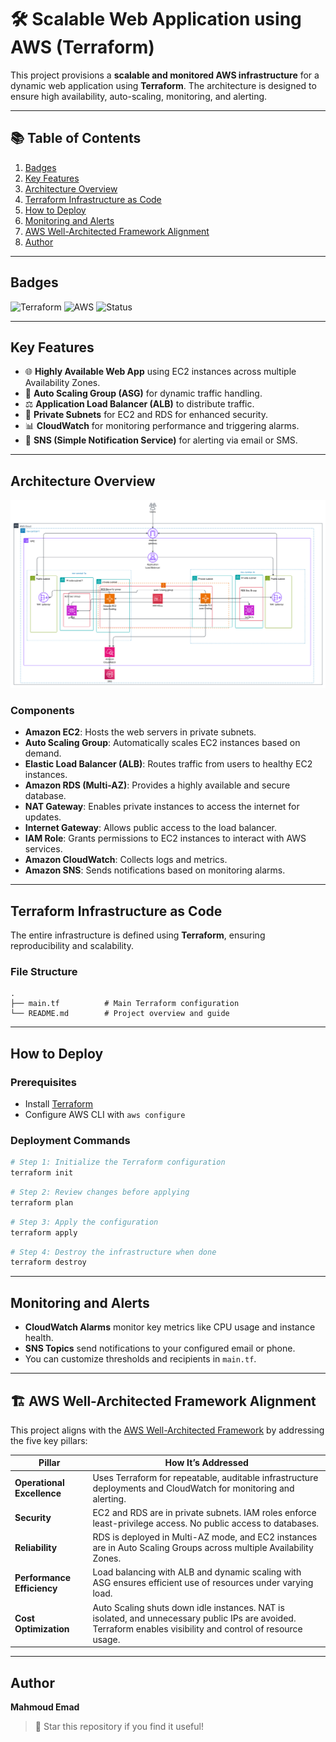# 🛠️ Scalable Web Application using AWS (Terraform)

This project provisions a **scalable and monitored AWS infrastructure** for a dynamic web application using **Terraform**. The architecture is designed to ensure high availability, auto-scaling, monitoring, and alerting.

---
## 📚 Table of Contents

1. [Badges](#badges)  
2. [Key Features](#key-features)  
3. [Architecture Overview](#architecture-overview)  
4. [Terraform Infrastructure as Code](#terraform-infrastructure-as-code)  
5. [How to Deploy](#how-to-deploy)  
6. [Monitoring and Alerts](#monitoring-and-alerts)  
7. [AWS Well-Architected Framework Alignment](#aws-well-architected-framework-alignment)  
8. [Author](#author)

---

## Badges

![Terraform](https://img.shields.io/badge/IaC-Terraform-623CE4?logo=terraform)
![AWS](https://img.shields.io/badge/Cloud-AWS-FF9900?logo=amazon-aws)
![Status](https://img.shields.io/badge/status-active-brightgreen)


---

## Key Features

- 🌐 **Highly Available Web App** using EC2 instances across multiple Availability Zones.
- 🔁 **Auto Scaling Group (ASG)** for dynamic traffic handling.
- ⚖️ **Application Load Balancer (ALB)** to distribute traffic.
- 🔐 **Private Subnets** for EC2 and RDS for enhanced security.
- 📊 **CloudWatch** for monitoring performance and triggering alarms.
- 📣 **SNS (Simple Notification Service)** for alerting via email or SMS.

---

## Architecture Overview

![AWS Architecture](https://github.com/Mahmoud9423/Metro-Reward-System-using-AWS/blob/main/AWS%20(3).png)

### Components

- **Amazon EC2**: Hosts the web servers in private subnets.
- **Auto Scaling Group**: Automatically scales EC2 instances based on demand.
- **Elastic Load Balancer (ALB)**: Routes traffic from users to healthy EC2 instances.
- **Amazon RDS (Multi-AZ)**: Provides a highly available and secure database.
- **NAT Gateway**: Enables private instances to access the internet for updates.
- **Internet Gateway**: Allows public access to the load balancer.
- **IAM Role**: Grants permissions to EC2 instances to interact with AWS services.
- **Amazon CloudWatch**: Collects logs and metrics.
- **Amazon SNS**: Sends notifications based on monitoring alarms.

---

## Terraform Infrastructure as Code

The entire infrastructure is defined using **Terraform**, ensuring reproducibility and scalability.

### File Structure

```
.
├── main.tf          # Main Terraform configuration
└── README.md        # Project overview and guide
```

---

## How to Deploy
### Prerequisites

- Install [Terraform](https://www.terraform.io/downloads)
- Configure AWS CLI with `aws configure`

### Deployment Commands

```bash
# Step 1: Initialize the Terraform configuration
terraform init
```

```bash
# Step 2: Review changes before applying
terraform plan
```

```bash
# Step 3: Apply the configuration
terraform apply
```

```bash
# Step 4: Destroy the infrastructure when done
terraform destroy
```

---

## Monitoring and Alerts

- **CloudWatch Alarms** monitor key metrics like CPU usage and instance health.
- **SNS Topics** send notifications to your configured email or phone.
- You can customize thresholds and recipients in `main.tf`.

---
## 🏗️ AWS Well-Architected Framework Alignment

This project aligns with the [AWS Well-Architected Framework](https://aws.amazon.com/architecture/well-architected/) by addressing the five key pillars:

| Pillar                  | How It’s Addressed                                                                                     |
|-------------------------|--------------------------------------------------------------------------------------------------------|
| **Operational Excellence** | Uses Terraform for repeatable, auditable infrastructure deployments and CloudWatch for monitoring and alerting. |
| **Security**               | EC2 and RDS are in private subnets. IAM roles enforce least-privilege access. No public access to databases.   |
| **Reliability**            | RDS is deployed in Multi-AZ mode, and EC2 instances are in Auto Scaling Groups across multiple Availability Zones. |
| **Performance Efficiency** | Load balancing with ALB and dynamic scaling with ASG ensures efficient use of resources under varying load.     |
| **Cost Optimization**      | Auto Scaling shuts down idle instances. NAT is isolated, and unnecessary public IPs are avoided. Terraform enables visibility and control of resource usage. |

---

## Author

**Mahmoud Emad**

> 🌟 Star this repository if you find it useful!
